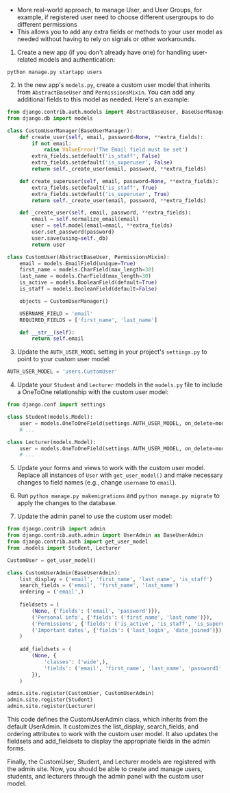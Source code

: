 - More real-world approach, to manage User, and User Groups, for example, if registered user need to choose different usergroups to do different permissions
- This allows you to add any extra fields or methods to your user model as needed without having to rely on signals or other workarounds.

1.  Create a new app (if you don't already have one) for handling user-related models and authentication:
```terminal
python manage.py startapp users
```
2.  In the new app's `models.py`, create a custom user model that inherits from `AbstractBaseUser` and `PermissionsMixin`. You can add any additional fields to this model as needed. Here's an example:
```python
from django.contrib.auth.models import AbstractBaseUser, BaseUserManager, PermissionsMixin
from django.db import models

class CustomUserManager(BaseUserManager):
    def create_user(self, email, password=None, **extra_fields):
        if not email:
            raise ValueError('The Email field must be set')
        extra_fields.setdefault('is_staff', False)
        extra_fields.setdefault('is_superuser', False)
        return self._create_user(email, password, **extra_fields)

    def create_superuser(self, email, password=None, **extra_fields):
        extra_fields.setdefault('is_staff', True)
        extra_fields.setdefault('is_superuser', True)
        return self._create_user(email, password, **extra_fields)

    def _create_user(self, email, password, **extra_fields):
        email = self.normalize_email(email)
        user = self.model(email=email, **extra_fields)
        user.set_password(password)
        user.save(using=self._db)
        return user

class CustomUser(AbstractBaseUser, PermissionsMixin):
    email = models.EmailField(unique=True)
    first_name = models.CharField(max_length=30)
    last_name = models.CharField(max_length=30)
    is_active = models.BooleanField(default=True)
    is_staff = models.BooleanField(default=False)

    objects = CustomUserManager()

    USERNAME_FIELD = 'email'
    REQUIRED_FIELDS = ['first_name', 'last_name']

    def __str__(self):
        return self.email
```
3.  Update the `AUTH_USER_MODEL` setting in your project's `settings.py` to point to your custom user model:
```python
AUTH_USER_MODEL = 'users.CustomUser'
```
4.  Update your `Student` and `Lecturer` models in the `models.py` file to include a OneToOne relationship with the custom user model:
```python
from django.conf import settings

class Student(models.Model):
    user = models.OneToOneField(settings.AUTH_USER_MODEL, on_delete=models.CASCADE, related_name='student_profile')
    # ...

class Lecturer(models.Model):
    user = models.OneToOneField(settings.AUTH_USER_MODEL, on_delete=models.CASCADE, related_name='lecturer_profile')
    # ...
```
5.  Update your forms and views to work with the custom user model. Replace all instances of `User` with `get_user_model()` and make necessary changes to field names (e.g., change `username` to `email`).
    
6.  Run `python manage.py makemigrations` and `python manage.py migrate` to apply the changes to the database.
    
7.  Update the admin panel to use the custom user model:
```python
from django.contrib import admin
from django.contrib.auth.admin import UserAdmin as BaseUserAdmin
from django.contrib.auth import get_user_model
from .models import Student, Lecturer

CustomUser = get_user_model()

class CustomUserAdmin(BaseUserAdmin):
    list_display = ('email', 'first_name', 'last_name', 'is_staff')
    search_fields = ('email', 'first_name', 'last_name')
    ordering = ('email',)
    
    fieldsets = (
        (None, {'fields': ('email', 'password')}),
        ('Personal info', {'fields': ('first_name', 'last_name')}),
        ('Permissions', {'fields': ('is_active', 'is_staff', 'is_superuser', 'groups', 'user_permissions')}),
        ('Important dates', {'fields': ('last_login', 'date_joined')}),
    )
    
    add_fieldsets = (
        (None, {
            'classes': ('wide',),
            'fields': ('email', 'first_name', 'last_name', 'password1', 'password2'),
        }),
    )

admin.site.register(CustomUser, CustomUserAdmin)
admin.site.register(Student)
admin.site.register(Lecturer)
```

This code defines the CustomUserAdmin class, which inherits from the default UserAdmin. It customizes the list_display, search_fields, and ordering attributes to work with the custom user model. It also updates the fieldsets and add_fieldsets to display the appropriate fields in the admin forms.

Finally, the CustomUser, Student, and Lecturer models are registered with the admin site. Now, you should be able to create and manage users, students, and lecturers through the admin panel with the custom user model.